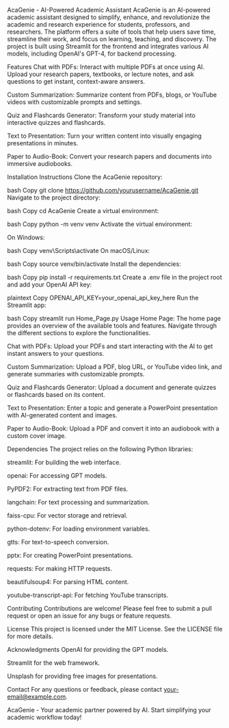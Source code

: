 AcaGenie - AI-Powered Academic Assistant
AcaGenie is an AI-powered academic assistant designed to simplify, enhance, and revolutionize the academic and research experience for students, professors, and researchers. The platform offers a suite of tools that help users save time, streamline their work, and focus on learning, teaching, and discovery. The project is built using Streamlit for the frontend and integrates various AI models, including OpenAI's GPT-4, for backend processing.

Features
Chat with PDFs: Interact with multiple PDFs at once using AI. Upload your research papers, textbooks, or lecture notes, and ask questions to get instant, context-aware answers.

Custom Summarization: Summarize content from PDFs, blogs, or YouTube videos with customizable prompts and settings.

Quiz and Flashcards Generator: Transform your study material into interactive quizzes and flashcards.

Text to Presentation: Turn your written content into visually engaging presentations in minutes.

Paper to Audio-Book: Convert your research papers and documents into immersive audiobooks.

Installation Instructions
Clone the AcaGenie repository:

bash
Copy
git clone https://github.com/yourusername/AcaGenie.git
Navigate to the project directory:

bash
Copy
cd AcaGenie
Create a virtual environment:

bash
Copy
python -m venv venv
Activate the virtual environment:

On Windows:

bash
Copy
venv\Scripts\activate
On macOS/Linux:

bash
Copy
source venv/bin/activate
Install the dependencies:

bash
Copy
pip install -r requirements.txt
Create a .env file in the project root and add your OpenAI API key:

plaintext
Copy
OPENAI_API_KEY=your_openai_api_key_here
Run the Streamlit app:

bash
Copy
streamlit run Home_Page.py
Usage
Home Page: The home page provides an overview of the available tools and features. Navigate through the different sections to explore the functionalities.

Chat with PDFs: Upload your PDFs and start interacting with the AI to get instant answers to your questions.

Custom Summarization: Upload a PDF, blog URL, or YouTube video link, and generate summaries with customizable prompts.

Quiz and Flashcards Generator: Upload a document and generate quizzes or flashcards based on its content.

Text to Presentation: Enter a topic and generate a PowerPoint presentation with AI-generated content and images.

Paper to Audio-Book: Upload a PDF and convert it into an audiobook with a custom cover image.

Dependencies
The project relies on the following Python libraries:

streamlit: For building the web interface.

openai: For accessing GPT models.

PyPDF2: For extracting text from PDF files.

langchain: For text processing and summarization.

faiss-cpu: For vector storage and retrieval.

python-dotenv: For loading environment variables.

gtts: For text-to-speech conversion.

pptx: For creating PowerPoint presentations.

requests: For making HTTP requests.

beautifulsoup4: For parsing HTML content.

youtube-transcript-api: For fetching YouTube transcripts.

Contributing
Contributions are welcome! Please feel free to submit a pull request or open an issue for any bugs or feature requests.

License
This project is licensed under the MIT License. See the LICENSE file for more details.

Acknowledgments
OpenAI for providing the GPT models.

Streamlit for the web framework.

Unsplash for providing free images for presentations.

Contact
For any questions or feedback, please contact your-email@example.com.

AcaGenie - Your academic partner powered by AI. Start simplifying your academic workflow today!
